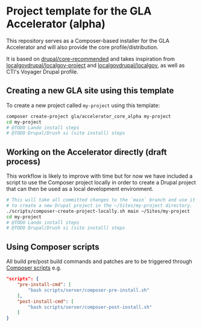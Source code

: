 # Project template for the GLA Accelerator (alpha)

This repository serves as a Composer-based installer for the GLA Accelerator and
will also provide the core profile/distribution.

It is based on
[drupal/core-recommended](https://github.com/drupal/core-recommended) and takes
inspiration from
[localgovdrupal/localgov-project](https://github.com/localgovdrupal/localgov_project)
and [localgovdrupal/localgov](https://github.com/localgovdrupal/localgov), as
well as CTI's Voyager Drupal profile.

## Creating a new GLA site using this template

To create a new project called `my-project` using this template:

```bash
composer create-project gla/accelerator_core_alpha my-project
cd my-project
# @TODO Lando install steps
# @TODO Drupal/Drush si (site install) steps
```

## Working on the Accelerator directly (draft process)

This workflow is likely to improve with time but for now we have included a
script to use the Composer project locally in order to create a Drupal project
that can then be used as a local development environment.

```bash
# This will take all committed changes to the `main` branch and use it
# to create a new Drupal project in the ~/Sites/my-project directory.
./scripts/composer-create-project-locally.sh main ~/Sites/my-project
cd my-project
# @TODO Lando install steps
# @TODO Drupal/Drush si (site install) steps
```

## Using Composer scripts

All build pre/post build commands and patches are to be triggered through
[Composer scripts](https://getcomposer.org/doc/articles/scripts.md#scripts) e.g.

```json
"scripts": {
    "pre-install-cmd": [
        "bash scripts/server/composer-pre-install.sh"
    ],
    "post-install-cmd": [
        "bash scripts/server/composer-post-install.sh"
    ]
}
```

